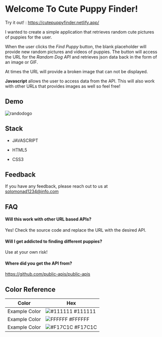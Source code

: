# Welcome To Cute Puppy Finder!

Try it out! : https://cutepuppyfinder.netlify.app/ 

I wanted to create a simple application that retrieves random cute pictures of puppies for the user.

When the user clicks the _Find Puppy_ button, the blank placeholder will provide new random pictures and videos of puppies.
The button will access the URL for the _Random Dog API_ and retrieves json data back in the form of an image or GIF.

At times the URL will provide a broken image that can not be displayed.

**Javascript** allows the user to access data from the API. This will also work with other URLs that provides images as well so feel free!

## Demo
![randodogo](https://user-images.githubusercontent.com/83429213/133693966-e7860fb8-1544-49cc-8f02-2442c7744166.gif)



  
## Stack

- JAVASCRIPT

- HTML5

- CSS3

  
## Feedback

If you have any feedback, please reach out to us at solomonad1234@info.com

  
## FAQ

#### Will this work with other URL based APIs?

Yes! Check the source code and replace the URL with the desired API.

#### Will I get addicted to finding different puppies?

Use at your own risk!

#### Where did you get the API from?

https://github.com/public-apis/public-apis

  ## Color Reference

| Color             | Hex                                                                |
| ----------------- | ------------------------------------------------------------------ |
| Example Color | ![#111111](https://via.placeholder.com/10/111111?text=+) #111111 |
| Example Color | ![FFFFFF](https://via.placeholder.com/10/FFFFFF?text=+) #FFFFFF |
| Example Color | ![#F17C1C](https://via.placeholder.com/10/F17C1C?text=+) #F17C1C |

